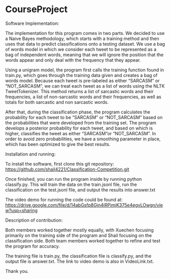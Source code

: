 # CourseProject


Software Implementation:

The implementation for this program comes in two parts. We decided to use a Naive Bayes methodology, which starts with a training method and then uses that data to predict classifications onto a testing dataset. We use a bag of words model in which we consider each tweet to be represented as a bag of independent words, meaning that we will ignore the position that the words appear and only deal with the frequency that they appear. 

Using a unigram model, the program first calls the training function found in train.py, which goes through the training data given and creates a bag of words model. Because each tweet is pre-labeled as either “SARCASM” or “NOT_SARCASM”, we can treat each tweet as a list of words using the NLTK TweetTokenizer. This method returns a list of sarcastic words and their frequencies, a list of non-sarcastic words and their frequencies, as well as totals for both sarcastic and non sarcastic words. 

After that, during the classification phase, the program calculates the probability for each tweet to be “SARCASM” or “NOT_SARCASM” based on the probabilities that were developed from the training set. The program develops a posterior probability for each tweet, and based on which is higher, classifies the tweet as either “SARCASM”or “NOT_SARCASM”. In order to avoid zero probabilities, we have a smoothing parameter in place, which has been optimized to give the best results.

Installation and running:

To install the software, first clone this git repository: https://github.com/shail4221/Classification-Competition.git

Once finished, you can run the program inside by running python classify.py. This will train the data on the train.jsonl file, run the classification on the test.jsonl file, and output the results into answer.txt

The video demo for running the code could be found at: https://drive.google.com/file/d/14abGsfp8Gjn4iRPimjK375e4egvLOwgn/view?usp=sharing

Description of contribution:

Both members worked together mostly equally, with Xuechen focusing primarily on the training side of the program and Shail focusing on the classification side. Both team members worked together to refine and test the program for accuracy. 

The training file is train.py, the classification file is classify.py, and the output file is answer.txt.
The link to video demo is also in VideoLink.txt.

Thank you.
